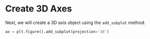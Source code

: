 # Create 3D Axes

Next, we will create a 3D axis object using the `add_subplot` method.

```python
ax = plt.figure().add_subplot(projection='3d')
```
